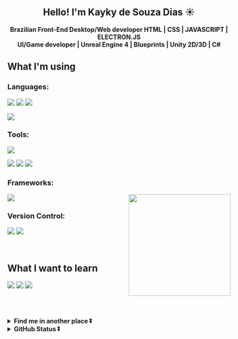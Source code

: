 <!-- HEADER -->
<h2 align="center">Hello! I'm Kayky de Souza Dias ☀️</h2>
<p align="center"><strong>Brazilian Front-End Desktop/Web developer HTML | CSS | JAVASCRIPT | ELECTRON.JS <br> UI/Game developer | Unreal Engine 4 | Blueprints | Unity 2D/3D | C#</strong></p>

<h2>What I'm using</h2>

<h3>Languages:</h3>

<img src="https://img.shields.io/badge/html5-%23E34F26.svg?style=for-the-badge&logo=html5&logoColor=white"> <img src="https://img.shields.io/badge/css3-%231572B6.svg?style=for-the-badge&logo=css3&logoColor=white"> <img src="https://img.shields.io/badge/javascript-%23323330.svg?style=for-the-badge&logo=javascript&logoColor=%23F7DF1E)">

<img src="https://img.shields.io/badge/c%23-%23239120.svg?style=for-the-badge&logo=c-sharp&logoColor=white">

<h3>Tools:</h3>

<img src="https://img.shields.io/badge/Visual%20Studio%20Code-0078d7.svg?style=for-the-badge&logo=visual-studio-code&logoColor=white">

<img src="https://img.shields.io/badge/Visual%20Studio-5C2D91.svg?style=for-the-badge&logo=visual-studio&logoColor=white"> <img src="https://img.shields.io/badge/unrealengine-%23313131.svg?style=for-the-badge&logo=unrealengine&logoColor=white"> <img src="https://img.shields.io/badge/unity-%23000000.svg?style=for-the-badge&logo=unity&logoColor=white">

<h3>Frameworks:</h3>    <img align='right' src="https://media.giphy.com/media/grlUCZKfw4TK0/giphy.gif" width="230">

<img src="https://img.shields.io/badge/Electron-191970?style=for-the-badge&logo=Electron&logoColor=white">

<h3>Version Control:</h3>

<img src="https://img.shields.io/badge/github-%23121011.svg?style=for-the-badge&logo=github&logoColor=white"> <img src="https://img.shields.io/badge/git-%23F05033.svg?style=for-the-badge&logo=git&logoColor=white">

<br>

<h2>What I want to learn</h2>

<img src="https://img.shields.io/badge/vuejs-%2335495e.svg?style=for-the-badge&logo=vuedotjs&logoColor=%234FC08D"> <img src="https://img.shields.io/badge/-GraphQL-E10098?style=for-the-badge&logo=graphql&logoColor=white"> <img src="https://img.shields.io/badge/SASS-hotpink.svg?style=for-the-badge&logo=SASS&logoColor=white">

<br><br>

<details align="left">
  <summary><b>Find me in another place ⏬ </b></summary>
<p align = "left">
 
 <img src="https://img.shields.io/twitter/url?color=blue&label=LinkedIn&logo=LinkedIn&style=for-the-badge&url=https%3A%2F%2Fwww.linkedin.com%2Fin%2Fkayky-de-souza-dias-514a431bb%2F"> <img src="https://img.shields.io/twitter/url?color=red&label=Youtube&logo=Youtube&style=for-the-badge&url=https%3A%2F%2Fwww.youtube.com%2Fchannel%2FUCjUBsUWjcN_cm1vOtnWLQCQ"> <img src="https://img.shields.io/twitter/url?color=green&label=Game%20Jolt&logo=Game%20Jolt&style=for-the-badge&url=https%3A%2F%2Fgamejolt.com%2F%40Kayky_Dias"> <img src="https://img.shields.io/twitter/url?color=red&label=Itch.io&logo=Itch.io&style=for-the-badge&url=https%3A%2F%2Fkayky-dias.itch.io%2F">
</p>
</details>

<details align="left">
  <summary><b>GitHub Status ⏬ </b></summary>
<p align = "center">
<br>
<center>
<table>
  <tr>
      <td><img width="400px" align="left" src="https://github-readme-stats.vercel.app/api/top-langs/?username=KaykyDeSouzaDias&hide=hlsl&layout=compact&show_icons=true&theme=tokyonight" /></td>
      <td><img width="400px" align="left" src="https://github-readme-stats.vercel.app/api?username=KaykyDeSouzaDias&show_icons=true&theme=tokyonight" /></td>
  </tr>   
</table>
</center>
</p>

</details>
